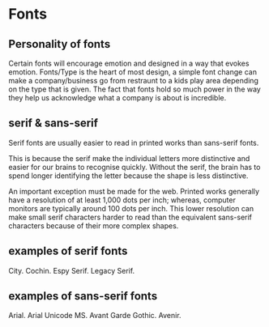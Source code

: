 # Fonts


## Personality of fonts
Certain fonts will encourage emotion and designed in a way that evokes emotion. Fonts/Type is the heart of most design, a simple font change can make a company/business go from restraunt to a kids play area depending on the type that is given. The fact that fonts hold so much power in the way they help us acknowledge what a company is about is incredible.

## serif & sans-serif
Serif fonts are usually easier to read in printed works than sans-serif fonts.

This is because the serif make the individual letters more distinctive and easier for our brains to recognise quickly. Without the serif, the brain has to spend longer identifying the letter because the shape is less distinctive.

An important exception must be made for the web. Printed works generally have a resolution of at least 1,000 dots per inch; whereas, computer monitors are typically around 100 dots per inch.
This lower resolution can make small serif characters harder to read than the equivalent sans-serif characters because of their more complex shapes.

## examples of serif fonts
City.
Cochin.
Espy Serif.
Legacy Serif.

## examples of sans-serif fonts
Arial.
Arial Unicode MS.
Avant Garde Gothic.
Avenir.
